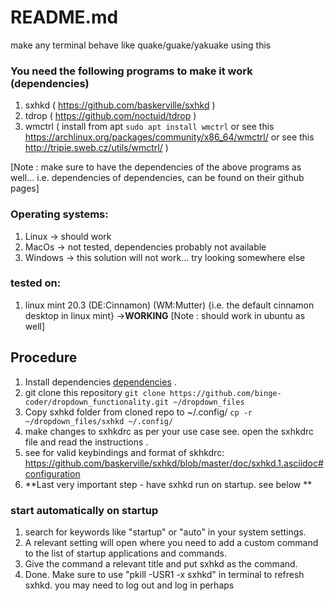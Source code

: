 # README.md
make any terminal behave like quake/guake/yakuake using this


### <a name="dependencies"> You need the following programs to make it work (dependencies) </a>
1. sxhkd ( https://github.com/baskerville/sxhkd )
2. tdrop ( https://github.com/noctuid/tdrop )
3. wmctrl ( install from apt ```sudo apt install wmctrl``` or see this https://archlinux.org/packages/community/x86_64/wmctrl/ or see this http://tripie.sweb.cz/utils/wmctrl/ )

[Note : make sure to have the dependencies of the above programs as well... i.e. dependencies of dependencies, can be found on their github pages]

### Operating systems:
1. Linux -> should work
2. MacOs -> not tested, dependencies probably not available
3. Windows -> this solution will not work... try looking somewhere else

### tested on:
1. linux mint 20.3 (DE:Cinnamon) (WM:Mutter)
{i.e. the default cinnamon desktop in linux mint}  ->**WORKING**
[Note : should work in ubuntu as well]

## Procedure
1. Install dependencies [dependencies](#dependencies) .
2. git clone this repository 
```git clone https://github.com/binge-coder/dropdown_functionality.git ~/dropdown_files```
3. Copy sxhkd folder from cloned repo to ~/.config/ 
```cp -r ~/dropdown_files/sxhkd ~/.config/ ```
4. make changes to sxhkdrc as per your use case see. open the sxhkdrc file and read the instructions .
5. see for valid keybindings and format of skhkdrc: https://github.com/baskerville/sxhkd/blob/master/doc/sxhkd.1.asciidoc#configuration
6. **Last very important step - have sxhkd run on startup. see below **

### start automatically on startup
1. search for keywords like "startup" or "auto" in your system settings.
2. A relevant setting will open where you need to add a custom command to the list of startup applications and commands.
3. Give the command a relevant title and put sxhkd as the command.
4. Done. Make sure to use "pkill -USR1 -x sxhkd" in terminal to refresh sxhkd. you may need to log out and log in perhaps   
